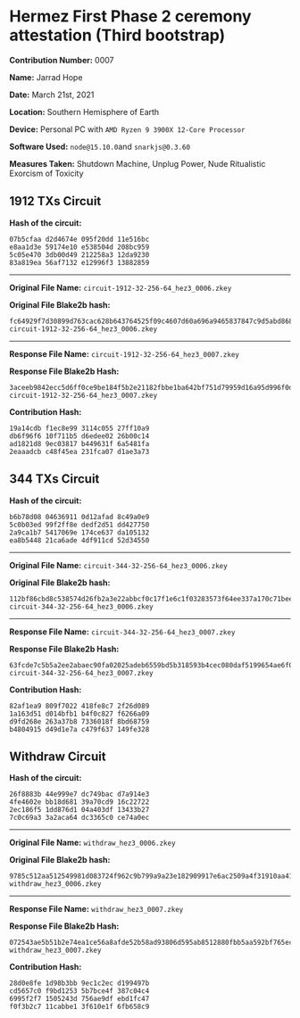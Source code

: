 # Hermez First Phase 2 ceremony attestation  (Third bootstrap)

**Contribution Number:**    0007

**Name:**    Jarrad Hope

**Date:**    March 21st, 2021

**Location:** Southern Hemisphere of Earth

**Device:** Personal PC with `AMD Ryzen 9 3900X 12-Core Processor`

**Software Used:** `node@15.10.0`and `snarkjs@0.3.60`

**Measures Taken:** Shutdown Machine, Unplug Power, Nude Ritualistic Exorcism of Toxicity


## 1912 TXs Circuit

**Hash of the circuit:**
````
07b5cfaa d2d4674e 095f20dd 11e516bc
e8aa1d3e 59174e10 e538504d 208bc959
5c05e470 3db00d49 212258a3 12da9230
83a819ea 56af7132 e12996f3 13882859
````

---

**Original File Name:** `circuit-1912-32-256-64_hez3_0006.zkey`

**Original File Blake2b hash:**
````
fc64929f7d30899d763cac628b643764525f09c4607d60a696a9465837847c9d5abd8683734ef843c8cdffd898a85ce3b3b576946d2a501102a88f202a7b6061  circuit-1912-32-256-64_hez3_0006.zkey
````

---

**Response File Name:** `circuit-1912-32-256-64_hez3_0007.zkey`

**Response File Blake2b Hash:**
````
3aceeb9842ecc5d6ff0ce9be184f5b2e21182fbbe1ba642bf751d79959d16a95d996f0d04e91b0d97606ccdf557bfb370263a05f48d40932d45f8b773a0e68e0  circuit-1912-32-256-64_hez3_0007.zkey
````

**Contribution Hash:**
````
19a14cdb f1ec8e99 3114c055 27ff10a9
db6f96f6 10f711b5 d6edee02 26b00c14
ad1821d8 9ec03817 b449631f 6a5481fa
2eaaadcb c48f45ea 231fca07 d1ae3a73
````

## 344 TXs Circuit

**Hash of the circuit:**
````
b6b78d08 04636911 0d12afad 8c49a0e9
5c0b03ed 99f2ff8e dedf2d51 dd427750
2a9ca1b7 5417069e 174ce637 da105132
ea8b5448 21ca6ade 4df911cd 52d34550
````

---

**Original File Name:** `circuit-344-32-256-64_hez3_0006.zkey`

**Original File Blake2b hash:**
````
112bf86cbd8c538574d26fb2a3e22abbcf0c17f1e6c1f03283573f64ee337a170c71bee457367240310fb6d45206233e3cfe1e30b15eb82809e61fcd14962369  circuit-344-32-256-64_hez3_0006.zkey
````

---

**Response File Name:** `circuit-344-32-256-64_hez3_0007.zkey`

**Response File Blake2b Hash:**
````
63fcde7c5b5a2ee2abaec90fa02025adeb6559bd5b318593b4cec080daf5199654ae6f000af6cd7e9393d3a90e1a5bfb3e1d52b72a065d9d65eb8e6057dbf886  circuit-344-32-256-64_hez3_0007.zkey
````

**Contribution Hash:**
````
82af1ea9 809f7022 418fe8c7 2f26d089
1a163d51 d014bfb1 b4f0c827 f6266a09
d9fd268e 263a37b8 7336018f 8bd68759
b4804915 d49d1e7a c479f637 149fe328
````

## Withdraw Circuit

**Hash of the circuit:**
````
26f8883b 44e999e7 dc749bac d7a914e3
4fe4602e bb18d681 39a70cd9 16c22722
2ec186f5 1dd876d1 04a403df 13433b27
7c0c69a3 3a2aca64 dc3365c0 ce74a0ec
````

---

**Original File Name:** `withdraw_hez3_0006.zkey`

**Original File Blake2b hash:**
````
9785c512aa512549981d083724f962c9b799a9a23e182909917e6ac2509a4f31910aa418ce47c9cbd3cbdb89f7c3fe058cbb4483cba9e0f90f77535466b64502  withdraw_hez3_0006.zkey
````

---

**Response File Name:** `withdraw_hez3_0007.zkey`

**Response File Blake2b Hash:**
````
072543ae5b51b2e74ea1ce56a8afde52b58ad93806d595ab8512880fbb5aa592bf765ec5e2e589486d23bd5cd4ca9f887eacb99551779402c46f25f89b506184  withdraw_hez3_0007.zkey
````

**Contribution Hash:**
````
28d0e8fe 1d98b3bb 9ec1c2ec d199497b
cd5657c0 f9bd1253 5b7bce4f 387c04c4
6995f2f7 1505243d 756ae9df ebd1fc47
f0f3b2c7 11cabbe1 3f610e1f 6fb658c9
````

